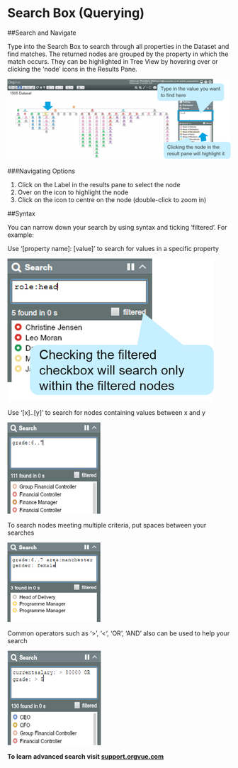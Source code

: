 # Search Box (Querying)

##Search and Navigate

Type into the Search Box to search through all properties in the Dataset and find matches. The returned nodes are grouped by the property in which the match occurs. They can be highlighted in Tree View by hovering over or clicking the ‘node’ icons in the Results Pane.

![](6-001.searchandnav.png)

###Navigating Options
1. Click on the Label in the results pane to select the node
2. Over on the icon to highlight the node
3. Click on the icon to centre on the node (double-click to zoom in)

##Syntax

You can narrow down your search by using syntax and ticking ‘filtered’. For example:

Use ‘[property name]: [value]’ to search for values in a specific property

![](6-002.specificproperty.png)

Use ‘[x]..[y]’ to search for nodes containing values between x and y

![](6-003.nodesearch.png)

To search nodes meeting multiple criteria, put spaces between your searches

![](6-004.multiplecriteria.png)

Common operators such as ‘>’, ‘<‘, ‘OR’, ‘AND’ also can be used to help your search

![](6-005.searchoperators.png)

**To learn advanced search visit [support.orgvue.com](support.orgvue.com)**
